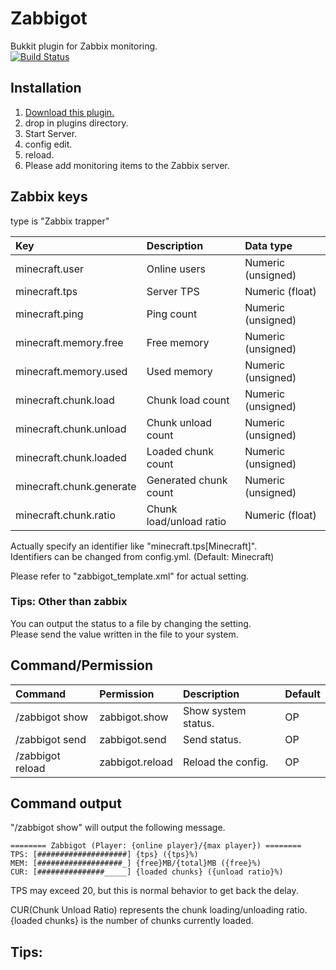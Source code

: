 # Zabbigot
Bukkit plugin for Zabbix monitoring.  
[![Build Status](https://travis-ci.org/HimaJyun/Zabbigot.svg?branch=master)](https://travis-ci.org/HimaJyun/Zabbigot)

## Installation
1. [Download this plugin.](https://github.com/HimaJyun/Zabbigot/releases/latest "Get Zabbigot")
2. drop in plugins directory.
3. Start Server.
4. config edit.
5. reload.
6. Please add monitoring items to the Zabbix server.

## Zabbix keys
type is "Zabbix trapper"

|Key                  |Description |Data type         |
|:--------------------|:-----------|:-----------------|
|minecraft.user       |Online users|Numeric (unsigned)|
|minecraft.tps        |Server TPS  |Numeric (float)   |
|minecraft.ping       |Ping count  |Numeric (unsigned)|
|minecraft.memory.free|Free memory |Numeric (unsigned)|
|minecraft.memory.used|Used memory |Numeric (unsigned)|
|minecraft.chunk.load    |Chunk load count       |Numeric (unsigned)|
|minecraft.chunk.unload  |Chunk unload count     |Numeric (unsigned)|
|minecraft.chunk.loaded  |Loaded chunk count     |Numeric (unsigned)|
|minecraft.chunk.generate|Generated chunk count  |Numeric (unsigned)|
|minecraft.chunk.ratio   |Chunk load/unload ratio|Numeric (float)   |

Actually specify an identifier like "minecraft.tps[Minecraft]".  
Identifiers can be changed from config.yml. (Default: Minecraft)

Please refer to "zabbigot_template.xml" for actual setting.

### Tips: Other than zabbix
You can output the status to a file by changing the setting.  
Please send the value written in the file to your system.

## Command/Permission
|Command         |Permission     |Description        |Default|
|:---------------|:--------------|:------------------|:------|
|/zabbigot show  |zabbigot.show  |Show system status.|OP     |
|/zabbigot send  |zabbigot.send  |Send status.       |OP     |
|/zabbigot reload|zabbigot.reload|Reload the config. |OP     |

## Command output
"/zabbigot show" will output the following message.

```
======== Zabbigot (Player: {online player}/{max player}) ========
TPS: [####################] {tps} ({tps}%)
MEM: [###################_] {free}MB/{total}MB ({free}%)
CUR: [###############_____] {loaded chunks} ({unload ratio}%)
```

TPS may exceed 20, but this is normal behavior to get back the delay.

CUR(Chunk Unload Ratio) represents the chunk loading/unloading ratio.  
{loaded chunks} is the number of chunks currently loaded.

## Tips: 
